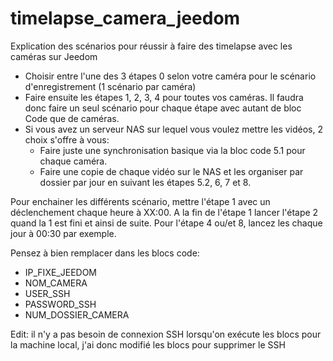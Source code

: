 # timelapse_camera_jeedom
Explication des scénarios pour réussir à faire des timelapse avec les caméras sur Jeedom

- Choisir entre l'une des 3 étapes 0 selon votre caméra pour le scénario d'enregistrement (1 scénario par caméra)
- Faire ensuite les étapes 1, 2, 3, 4 pour toutes vos caméras. Il faudra donc faire un seul scénario pour chaque étape avec autant de bloc Code que de caméras.
- Si vous avez un serveur NAS sur lequel vous voulez mettre les vidéos, 2 choix s'offre à vous:
    - Faire juste une synchronisation basique via la bloc code 5.1 pour chaque caméra.
    - Faire une copie de chaque vidéo sur le NAS et les organiser par dossier par jour en suivant les étapes 5.2, 6, 7 et 8.
    
Pour enchainer les différents scénario, mettre l'étape 1 avec un déclenchement chaque heure à XX:00.
A la fin de l'étape 1 lancer l'étape 2 quand la 1 est fini et ainsi de suite.
Pour l'étape 4 ou/et 8, lancez les chaque jour à 00:30 par exemple.
    
Pensez à bien remplacer dans les blocs code:
- IP_FIXE_JEEDOM
- NOM_CAMERA
- USER_SSH
- PASSWORD_SSH
- NUM_DOSSIER_CAMERA

Edit: il n'y a pas besoin de connexion SSH lorsqu'on exécute les blocs pour la machine local, j'ai donc modifié les blocs pour supprimer le SSH
